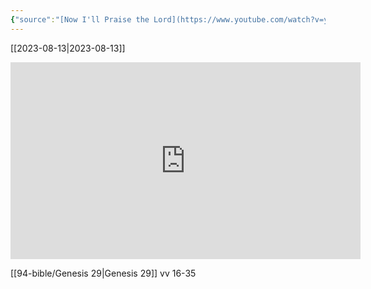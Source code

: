 ```yaml
---
{"source":"[Now I'll Praise the Lord](https://www.youtube.com/watch?v=yYvTurrZIZI)","clipped":"2023-08-13","dg-publish":true,"grade":1,"context":"Personal","type":"Resource","status":"Evergreen","topic":["Sermon"],"dateCreated":"2023-08-13","sermonSeries":"2023 Summertide","permalink":"/sermons/2023-08-13-now-i-ll-praise-the-lord/","dgPassFrontmatter":true}
---
```



[[2023-08-13\|2023-08-13]]

<iframe width="560" height="315" src="https://www.youtube.com/embed/yYvTurrZIZI" title="YouTube video player" frameborder="0" allow="accelerometer; autoplay; clipboard-write; encrypted-media; gyroscope; picture-in-picture" allowfullscreen></iframe>

[[94-bible/Genesis 29\|Genesis 29]] vv 16-35
